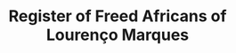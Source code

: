 ---
title: Register of Freed Africans of Lourenço Marques

description: 'Front page of the Register of Freed People of the District of Lourenço Marques, Mozambique (1857). Arquivo Histórico de Moçambique, Fundo do Século XIX, Códices, 11-1169. Courtesy of the Historical Archive of Mozambique.'

image_path: /assets/images/gallery/AHM_Lourenço-Marques-Libertos.jpg

index: 9
---